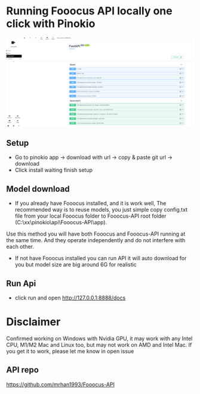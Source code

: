# Running Fooocus API locally one click with Pinokio

<img  src="./image.png" />

## Setup

- Go to pinokio app -> download with url -> copy & paste git url -> download
- Click install waiting finish setup

## Model download

- If you already have Fooocus installed, and it is work well, The recommended way is to reuse models, you just simple copy config.txt file from your local Fooocus folder to Fooocus-API root folder (C:\xx\pinokio\api\Fooocus-API\app).

Use this method you will have both Fooocus and Fooocus-API running at the same time. And they operate independently and do not interfere with each other.

- If not have Fooocus installed you can run API it will auto download for you but model size are big around 6G for realistic

## Run Api

- click run and open <http://127.0.0.1:8888/docs>

# Disclaimer

Confirmed working on Windows with Nvidia GPU, it may work with any Intel CPU, M1/M2 Mac and Linux too, but may not work on AMD and Intel Mac. If you get it to work, please let me know in open issue

## API repo

<https://github.com/mrhan1993/Fooocus-API>

